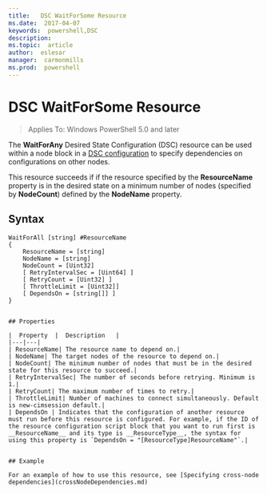 ```yaml
---
title:   DSC WaitForSome Resource
ms.date:  2017-04-07
keywords:  powershell,DSC
description:  
ms.topic:  article
author:  eslesar
manager:  carmonmills
ms.prod:  powershell
---
```


# DSC WaitForSome Resource

> Applies To: Windows PowerShell 5.0 and later

The **WaitForAny** Desired State Configuration (DSC) resource can be used within a node block in a [DSC configuration](configurations.md)
to specify dependencies on configurations on other nodes.

This resource succeeds if if the resource specified by the **ResourceName** property is in the desired state on a minimum number of nodes 
(specified by **NodeCount**) defined by the **NodeName** property. 


## Syntax

```
WaitForAll [string] #ResourceName
{
    ResourceName = [string]
    NodeName = [string]
    NodeCount = [Uint32]
    [ RetryIntervalSec = [Uint64] ]
    [ RetryCount = [Uint32] ] 
    [ ThrottleLimit = [Uint32]]
    [ DependsOn = [string[]] ]
}


## Properties

|  Property  |  Description   | 
|---|---| 
| ResourceName| The resource name to depend on.| 
| NodeName| The target nodes of the resource to depend on.| 
| NodeCount| The minimum number of nodes that must be in the desired state for this resource to succeed.|
| RetryIntervalSec| The number of seconds before retrying. Minimum is 1.| 
| RetryCount| The maximum number of times to retry.| 
| ThrottleLimit| Number of machines to connect simultaneously. Default is new-cimsession default.| 
| DependsOn | Indicates that the configuration of another resource must run before this resource is configured. For example, if the ID of the resource configuration script block that you want to run first is __ResourceName__ and its type is __ResourceType__, the syntax for using this property is `DependsOn = "[ResourceType]ResourceName"`.|


## Example

For an example of how to use this resource, see [Specifying cross-node dependencies](crossNodeDependencies.md)